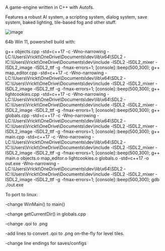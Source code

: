 A game-engine written in C++ with Autofs.

Features a robust AI system, a scripting system, dialog system, save system, baked lighting, tile-based fog and other stuff.

![image](https://github.com/user-attachments/assets/5cba6e6a-fcd0-4749-aa88-e3979d7da631)


64b Win 11, powershell build with:

g++ objects.cpp -std=c++17 -c -Wno-narrowing -LC:\Users\Vrickt\OneDrive\Documents\dev\lib\x64\SDL2  -IC:\Users\Vrickt\OneDrive\Documents\dev\include -lSDL2 -lSDL2_mixer -lSDL2_image -lSDL2_ttf -g -fmax-errors=1; [console]::beep(500,300);
g++ map_editor.cpp -std=c++17 -c -Wno-narrowing -LC:\Users\Vrickt\OneDrive\Documents\dev\lib\x64\SDL2  -IC:\Users\Vrickt\OneDrive\Documents\dev\include -lSDL2 -lSDL2_mixer -lSDL2_image -lSDL2_ttf -g -fmax-errors=1; [console]::beep(500,300);
g++ lightcookies.cpp -std=c++17 -c -Wno-narrowing -LC:\Users\Vrickt\OneDrive\Documents\dev\lib\x64\SDL2  -IC:\Users\Vrickt\OneDrive\Documents\dev\include -lSDL2 -lSDL2_mixer -lSDL2_image -lSDL2_ttf -g -fmax-errors=1; [console]::beep(500,300);
g++ globals.cpp -std=c++17 -c -Wno-narrowing -LC:\Users\Vrickt\OneDrive\Documents\dev\lib\x64\SDL2  -IC:\Users\Vrickt\OneDrive\Documents\dev\include -lSDL2 -lSDL2_mixer -lSDL2_image -lSDL2_ttf -g -fmax-errors=1; [console]::beep(500,300);
g++ main.cpp -std=c++17 -c -Wno-narrowing -LC:\Users\Vrickt\OneDrive\Documents\dev\lib\x64\SDL2  -IC:\Users\Vrickt\OneDrive\Documents\dev\include -lSDL2 -lSDL2_mixer -lSDL2_image -lSDL2_ttf -g -fmax-errors=1; [console]::beep(500,300);
g++ main.o objects.o map_editor.o lightcookies.o globals.o -std=c++17 -o out.exe -Wno-narrowing -LC:\Users\Vrickt\OneDrive\Documents\dev\lib\x64\SDL2  -IC:\Users\Vrickt\OneDrive\Documents\dev\include -lSDL2 -lSDL2_mixer -lSDL2_image -lSDL2_ttf -g -fmax-errors=1; [console]::beep(500,300);
gdb ./out.exe


To port to linux:

-change WinMain() to main()

-change getCurrentDir() in globals.cpp

-change .qoi to .png

-add lines to convert .qoi to .png on-the-fly for level tiles.

-change line endings for saves/configs
